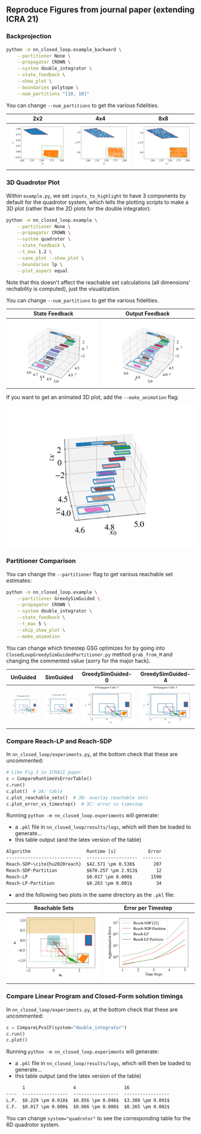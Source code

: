 ## Reproduce Figures from journal paper (extending ICRA 21)

### Backprojection

```bash
python -m nn_closed_loop.example_backward \
	--partitioner None \
	--propagator CROWN \
	--system double_integrator \
	--state_feedback \
	--show_plot \
	--boundaries polytope \
	--num_partitions "[10, 10]"
```

You can change `--num_partitions` to get the various fidelities.

2x2 | 4x4 | 8x8
------------ | ------------- | -------------
![2x2](docs/_static/journal/backreach/double_integrator_None_CROWN_polytope_8_partitions_2_2.png) | ![4x4](docs/_static/journal/backreach/double_integrator_None_CROWN_polytope_8_partitions_4_4.png) | ![8x8](docs/_static/journal/backreach/double_integrator_None_CROWN_polytope_8_partitions_8_8.png)


### 3D Quadrotor Plot

Within `example.py`, we set `inputs_to_highlight` to have 3 components by default for the quadrotor system, which tells the plotting scripts to make a 3D plot (rather than the 2D plots for the double integrator):
```bash
python -m nn_closed_loop.example \
	--partitioner None \
	--propagator CROWN \
	--system quadrotor \
	--state_feedback \
	--t_max 1.2 \
	--save_plot --show_plot \
	--boundaries lp \
	--plot_aspect equal
```
Note that this doesn't affect the reachable set calculations (all dimensions' rechability is computed), just the visualization.

You can change `--num_partitions` to get the various fidelities.

State Feedback | Output Feedback
------------ | -------------
![2x2](docs/_static/journal/3d_quadrotor/quadrotor_None_CROWN_tmax_1.2_lp_8_state_feedback.png) | ![4x4](docs/_static/journal/3d_quadrotor/quadrotor_None_CROWN_tmax_1.2_lp_8_output_feedback.png)

If you want to get an animated 3D plot, add the `--make_animation` flag:

![animation](docs/_static/journal/3d_quadrotor/ClosedLoopNoPartitioner.gif)

### Partitioner Comparison

You can change the `--partitioner` flag to get various reachable set estimates:
```bash
python -m nn_closed_loop.example \
	--partitioner GreedySimGuided \
	--propagator CROWN \
	--system double_integrator \
	--state_feedback \
	--t_max 5 \
	--skip_show_plot \
	--make_animation
```

You can change which timestep GSG optimizes for by going into `ClosedLoopGreedySimGuidedPartitioner.py` method `grab_from_M` and changing the commented value (sorry for the major hack).

UnGuided | SimGuided | GreedySimGuided-0 | GreedySimGuided-4
------------ | ------------- | ------------ | -------------
![UnGuided](docs/_static/journal/partitions/ClosedLoopUnGuidedPartitioner.gif) | ![SimGuided](docs/_static/journal/partitions/ClosedLoopSimGuidedPartitioner.gif) | ![GreedySimGuided-0](docs/_static/journal/partitions/ClosedLoopGreedySimGuidedPartitioner0.gif) | ![GreedySimGuided-4](docs/_static/journal/partitions/ClosedLoopGreedySimGuidedPartitioner4.gif)

### Compare Reach-LP and Reach-SDP

In `nn_closed_loop/experiments.py`, at the bottom check that these are uncommented:

```python
# Like Fig 3 in ICRA21 paper
c = CompareRuntimeVsErrorTable()
c.run()
c.plot()  # 3A: table
c.plot_reachable_sets()  # 3B: overlay reachable sets
c.plot_error_vs_timestep()  # 3C: error vs timestep
```

Running `python -m nn_closed_loop.experiments` will generate:
- a `.pkl` file in `nn_closed_loop/results/logs`, which will then be loaded to generate...
- this table output (and the latex version of the table)
```txt
Algorithm                     Runtime [s]            Error
----------------------------  -------------------  -------
Reach-SDP~\cite{hu2020reach}  $42.571 \pm 0.538$       207
Reach-SDP-Partition           $670.257 \pm 2.913$       12
Reach-LP                      $0.017 \pm 0.000$       1590
Reach-LP-Partition            $0.263 \pm 0.001$         34
```
- and the following two plots in the same directory as the `.pkl` file:

Reachable Sets | Error per Timestep
------------ | -------------
![reachable](docs/_static/journal/reachlp_vs_reachsdp/runtime_vs_error_2021_07_21__12_33_20_reachable.png) | ![SimGuided](docs/_static/journal/reachlp_vs_reachsdp/runtime_vs_error_2021_07_21__12_33_20_timestep.png)


### Compare Linear Program and Closed-Form solution timings

In `nn_closed_loop/experiments.py`, at the bottom check that these are uncommented:

```python
c = CompareLPvsCF(system="double_integrator")
c.run()
c.plot()
```

Running `python -m nn_closed_loop.experiments` will generate:
- a `.pkl` file in `nn_closed_loop/results/logs`, which will then be loaded to generate...
- this table output (and the latex version of the table)
```txt
      1                  4                  16
----  -----------------  -----------------  -----------------
L.P.  $0.229 \pm 0.018$  $0.856 \pm 0.046$  $3.308 \pm 0.091$
C.F.  $0.017 \pm 0.000$  $0.066 \pm 0.000$  $0.265 \pm 0.002$
```

You can change `system="quadrotor"` to see the corresponding table for the 6D quadrotor system.

